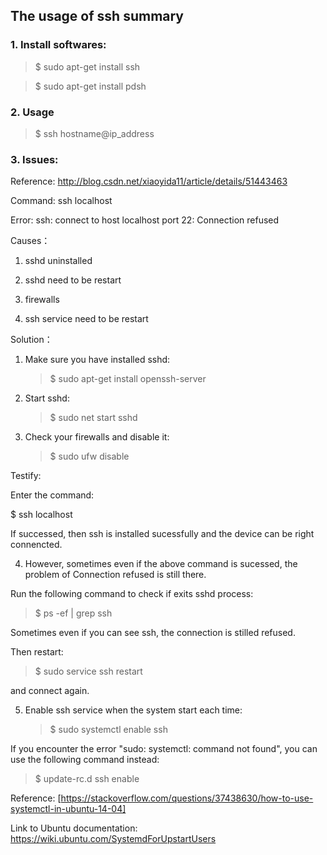 
## The usage of ssh summary

### 1. Install softwares:

  >$ sudo apt-get install ssh
  
  >$ sudo apt-get install pdsh


### 2. Usage

   >$ ssh hostname@ip_address
   
   
### 3. Issues: 

Reference: http://blog.csdn.net/xiaoyida11/article/details/51443463

Command: ssh localhost

Error: ssh: connect to host localhost port 22: Connection refused
 
Causes：

   1) sshd uninstalled

   2) sshd need to be restart

   3) firewalls

   4) ssh service need to be restart

 
Solution：

1) Make sure you have installed sshd:  

   >$ sudo apt-get install openssh-server 

2) Start sshd: 

   >$ sudo net start sshd 

3) Check your firewalls and disable it:

   >$ sudo ufw disable  

Testify:

Enter the command:

$ ssh localhost 

If successed, then ssh is installed sucessfully and the device can be right connencted.


4) However, sometimes even if the above command is sucessed, the problem of Connection refused is still there.

Run the following command to check if exits sshd process:
   >$ ps -ef | grep ssh

Sometimes even if you can see ssh, the connection is stilled refused.

Then restart:

   >$ sudo service ssh restart

and connect again.

5) Enable ssh service when the system start each time:

   >$ sudo systemctl enable ssh
   

If you encounter the error "sudo: systemctl: command not found", you can use the following command instead:

   >$ update-rc.d ssh enable
 
 Reference: [https://stackoverflow.com/questions/37438630/how-to-use-systemctl-in-ubuntu-14-04]

Link to Ubuntu documentation: https://wiki.ubuntu.com/SystemdForUpstartUsers
